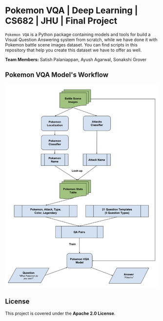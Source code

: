 # Pokemon VQA | Deep Learning | CS682 | JHU | Final Project

`Pokemon VQA` is a Python package containing models and tools for build a Visual Question Answering system from scratch, while we have done it with Pokemon battle scene images dataset. You can find scripts in this repository that help you create this dataset we have to offer as well.

**Team Members:** Satish Palaniappan, Ayush Agarwal, Sonakshi Grover

## Pokemon VQA Model's Workflow
![Pokemon VQA Workflow](VQA_Pokemon_Workflow.jpg)

## License

This project is covered under the **Apache 2.0 License**.
